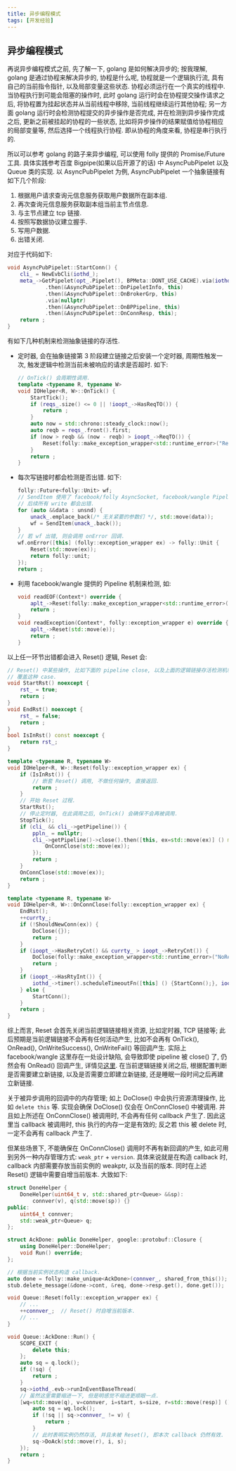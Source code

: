 ```yaml
---
title: 异步编程模式
tags: [开发经验]
---
```


## 异步编程模式

再说异步编程模式之前, 先了解一下, golang 是如何解决异步的; 按我理解, golang 是通过协程来解决异步的, 协程是什么呢, 协程就是一个逻辑执行流, 具有自己的当前指令指针, 以及局部变量这些状态. 协程必须运行在一个真实的线程中. 当协程执行到可能会阻塞的操作时, 此时 golang 运行时会在协程提交操作请求之后, 将协程置为挂起状态并从当前线程中移除, 当前线程继续运行其他协程; 另一方面 golang 运行时会检测协程提交的异步操作是否完成, 并在检测到异步操作完成之后, 更新之前被挂起的协程的一些状态, 比如将异步操作的结果赋值给协程相应的局部变量等, 然后选择一个线程执行协程. 即从协程的角度来看, 协程是串行执行的.

所以可以参考 golang 的路子来异步编程, 可以使用 folly 提供的 Promise/Future 工具. 具体实践参考百度 Bigpipe(如果以后开源了的话) 中 AsyncPubPipelet 以及 Queue 类的实现. 以 AsyncPubPipelet 为例, AsyncPubPipelet 一个抽象链接有如下几个阶段:

1.  根据用户请求查询元信息服务获取用户数据所在副本组.
2.  再次查询元信息服务获取副本组当前主节点信息.
3.  与主节点建立 tcp 链接.
4.  按照写数据协议建立握手.
5.  写用户数据.
6.  出错关闭.

对应于代码如下:

```CPP
void AsyncPubPipelet::StartConn() {
    cli_ = NewEvbCli(iothd_);
    meta_->GetPipelet(opt_.Pipelet(), BPMeta::DONT_USE_CACHE).via(iothd_)
            .then(&AsyncPubPipelet::OnPipeletInfo, this)
            .then(&AsyncPubPipelet::OnBrokerGrp, this)
            .via(nullptr)
            .then(&AsyncPubPipelet::OnBPPipeline, this)
            .then(&AsyncPubPipelet::OnConnResp, this);
    return ;
}
```

有如下几种机制来检测抽象链接的存活性.

-   定时器, 会在抽象链接第 3 阶段建立链接之后安装一个定时器, 周期性触发一次, 触发逻辑中检测当前未被响应的请求是否超时. 如下:

    ```CPP
    // OnTick() 会周期性调用.
    template <typename R, typename W>
    void IOHelper<R, W>::OnTick() {
        StartTick();
        if (reqs_.size() <= 0 || !ioopt_->HasReqTO()) {
            return ;
        }
        auto now = std::chrono::steady_clock::now();
        auto reqb = reqs_.front().first;
        if (now > reqb && (now - reqb) > ioopt_->ReqTO()) {
            Reset(folly::make_exception_wrapper<std::runtime_error>("ReqTimeout"));
        }
        return ;
    }
    ```

-   每次写链接时都会检测是否出错. 如下:

    ```CPP
    folly::Future<folly::Unit> wf;
    // SendItem 使用了 facebook/folly AsyncSocket, facebook/wangle Pipeline, 会确保一旦一次 write 出错,
    // 后续所有 write 都会出错.
    for (auto &&data : unsnd) {
        unack_.emplace_back(/* 无关紧要的参数们 */, std::move(data));
        wf = SendItem(unack_.back());
    }
    // 若 wf 出错, 则会调用 onError 回调.
    wf.onError([this] (folly::exception_wrapper ex) -> folly::Unit {
        Reset(std::move(ex));
        return folly::unit;
    });
    return ;
    ```

-   利用 facebook/wangle 提供的 Pipeline 机制来检测, 如:

    ```CPP
    void readEOF(Context*) override {
        aplt_->Reset(folly::make_exception_wrapper<std::runtime_error>("ReadEOF"));
        return ;
    }
    void readException(Context*, folly::exception_wrapper e) override {
        aplt_->Reset(std::move(e));
        return ;
    }
    ```

以上任一环节出错都会进入 Reset() 逻辑, Reset 会:

```CPP
// Reset() 中某些操作, 比如下面的 pipeline close, 以及上面的逻辑链接存活检测机制都会触发嵌套 Reset 调用, 这里需要
// 覆盖这种 case.
void StartRst() noexcept {
    rst_ = true;
    return ;
}
void EndRst() noexcept {
    rst_ = false;
    return ;
}
bool IsInRst() const noexcept {
    return rst_;
}

template <typename R, typename W>
void IOHelper<R, W>::Reset(folly::exception_wrapper ex) {
    if (IsInRst()) {
        // 嵌套 Reset() 调用, 不做任何操作, 直接返回.
        return ;
    }
    // 开始 Reset 过程.
    StartRst();
    // 停止定时器, 在此调用之后, OnTick() 会确保不会再被调用.
    StopTick();
    if (cli_ && cli_->getPipeline()) {
        ppln_ = nullptr;
        cli_->getPipeline()->close().then([this, ex=std::move(ex)] () mutable {
            OnConnClose(std::move(ex));
        });
        return ;
    }
    OnConnClose(std::move(ex));
    return ;
}

template <typename R, typename W>
void IOHelper<R, W>::OnConnClose(folly::exception_wrapper ex) {
    EndRst();
    ++currty_;
    if (!ShouldNewConn(ex)) {
        DoClose({});
        return ;
    }
    if (ioopt_->HasRetryCnt() && currty_ > ioopt_->RetryCnt()) {
        DoClose(folly::make_exception_wrapper<std::runtime_error>("NoRetryTimes"));
        return ;
    }
    if (ioopt_->HasRtyInt()) {
        iothd_->timer().scheduleTimeoutFn([this] () {StartConn();}, ioopt_->RtyInt());
    } else {
        StartConn();
    }
    return ;
}
```

综上而言, Reset 会首先关闭当前逻辑链接相关资源, 比如定时器, TCP 链接等; 此后预期是当前逻辑链接不会再有任何活动产生, 比如不会再有 OnTick(), OnRead(), OnWriteSuccess(), OnWriteFail() 等回调产生. 实际上 facebook/wangle 这里存在一处设计缺陷, 会导致即使 pipeline 被 close() 了, 仍然会有 OnRead() 回调产生, 详情见[这里](https://github.com/facebook/wangle/pull/136). 在当前逻辑链接关闭之后, 根据配置判断是否需要建立新链接, 以及是否需要立即建立新链接, 还是睡眠一段时间之后再建立新链接.

关于被异步调用的回调中的内存管理; 如上 DoClose() 中会执行资源清理操作, 比如 `delete this` 等. 实现会确保 DoClose() 仅会在 OnConnClose() 中被调用. 并且如上所述在 OnConnClose() 被调用时, 不会再有任何 callback 产生了. 因此这里当 callback 被调用时, this 执行的内存一定是有效的; 反之若 this 被 delete 时, 一定不会再有 callback 产生了.

但某些场景下, 不能确保在 OnConnClose() 调用时不再有新回调的产生, 如此可用到另外一种内存管理方式: `weak_ptr` + `version`. 具体来说就是在构造 callback 时, callback 内部需要存放当前实例的 weakptr, 以及当前的版本. 同时在上述 Reset() 逻辑中需要自增当前版本. 大致如下:

```CPP
struct DoneHelper {
    DoneHelper(uint64_t v, std::shared_ptr<Queue> &&sp):
        connver(v), q(std::move(sp)) {}
public:
    uint64_t connver;
    std::weak_ptr<Queue> q;
};

struct AckDone: public DoneHelper, google::protobuf::Closure {
    using DoneHelper::DoneHelper;
    void Run() override;
};

// 根据当前实例状态构造 callback.
auto done = folly::make_unique<AckDone>(connver_, shared_from_this());
stub.delete_message(&done->cont, &req, done->resp.get(), done.get());

void Queue::Reset(folly::exception_wrapper ex) {
    // ...
    ++connver_;  // Reset() 时自增当前版本.
    // ...
}

void Queue::AckDone::Run() {
    SCOPE_EXIT {
        delete this;
    };
    auto sq = q.lock();
    if (!sq) {
        return ;
    }
    sq->iothd_.evb->runInEventBaseThread(
    // 虽然这里需要缩进一下, 但是明感觉不缩进更顺眼一点.
    [wq=std::move(q), v=connver, i=start, s=size, r=std::move(resp)] () mutable {
        auto sq = wq.lock();
        if (!sq || sq->connver_ != v) {
            return ;
        }
        // 此时表明实例仍然存活, 并且未被 Reset(), 即本次 callback 仍然有效.
        sq->DoAck(std::move(r), i, s);
    });
    return ;
}
```

